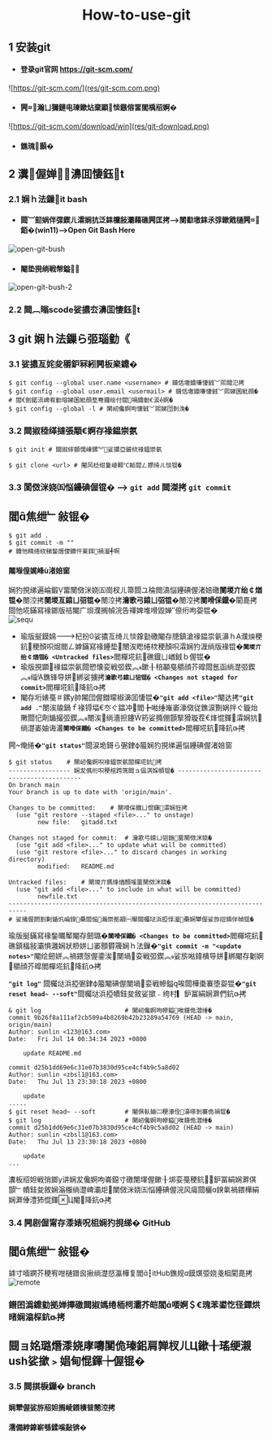 # <center>How-to-use-git</center>

## 1 安装git<br>
* #### 登录git官网 https://git-scm.com/<br>
![https://git-scm.com/](res/git-scm.com.png)<br>
* #### 闁瀚ㄩ獮鏈电瑓鏉炶棄顕惔鏃傛畱閻楀牊婀�<br>
![https://git-scm.com/download/win](res/git-download.png)<br>
* #### 鐎瑰顥�<br>

## 2 瀵偓婵濞囬悽鈺t<br>
### 2.1 娴ｈ法鏁it bash<br>
* #### 閸︺劎娲伴弽鍥ㄦ瀮娴犺泛銇欓敍灞藉礁闁匡拷-->閺勫墽銇氶弴鏉戭樋闁銆�(win11)-->Open Git Bash Here<br>
![open-git-bush](res/open-git-bash.png)<br>
* #### 閹垫挸绱戦幋鎰<br>
![open-git-bush-2](res/open-git-bash2.png)<br>
### 2.2 閸︹暡scode娑擃厺濞囬悽鈺t<br>

## 3 git 娴ｈ法鏁ら弬瑙勭《<br>
### 3.1 娑擃亙姹夋穱鈩冧紖闁板秶鐤�<br>
```
$ git config --global user.name <username> # 鐠佸墽鐤嗛悽銊﹀煕閸氾拷
$ git config --global user.email <usermail> # 鐠佸墽鐤嗛悽銊﹀煕娣囷紕顔�
# 閻€劍鍩涢崥宥勭瑢娣囷紕顔堥弮鐘绘付閻喎鐤勭€涙ê婀�
$ git config --global -l # 閺屻儳婀呴悽銊﹀煕娣団剝浼�
```
### 3.2 閸掓稑缂撻張顒€婀存禒鎾崇氨<br>
```
$ git init # 閸掓繂顫愰崠鏍︾娑擃亞鈹栨禒鎾崇氨
```
```
$ git clone <url> # 閹风柉绀夐崚顐℃眽閻ㄥ嫪绮ㄦ惔锟�
```
### 3.3 閺傚洣娆㈤悩鑸碘偓锟� --> `git add` 閸滐拷 `git commit`<br>
## 閻焦绁﹂敍锟�
```
$ git add .
$ git commit -m ""
# 鐏忚精绻栨稊鍫熸偠鐏忓崬鐣禍瀣╃啊
```
#### 闂堢偟娓峰ù渚婄窗
娴犳挸绨遍崘鍛畱閺傚洣娆㈤崗杈ㄦ箒閸ユ稐閲滈悩鑸碘偓渚婄礉<b>閺堫亣绐￠煪锟�</b>閿涳拷<b>閺堫亙鎱ㄩ弨锟�</b>閿涳拷<b>瀹歌弓鎱ㄩ弨锟�</b>閿涳拷<b>閺嗗倸鐡�</b>閵嗭拷
閸忚埖鏋冩禒鎯版祮閹广垻濮搁幀浣告禈婢堆嗗毀婵″倷绗呴妴锟�<br>
![sequ](res/sequenceFile.png)<br>
* 瑜版挻鏌婂杞扮娑擃亙绮ㄦ惔鎿勭礉閹存牕鎮滄禒鎾崇氨濞ｈ濮炴稉鈧稉顏呮煀閻ㄥ嫭鏋冩禒鑸垫閿涘矁绻栨稉顏呮瀮娴犳湹绱版禒锟�<b>`閺堫亣绐￠煪锟� <Untracked files>`</b>閻樿埖鈧礁鐡ㄩ崷銊ｂ偓锟�
* 瑜版挸顕禒鎾崇氨閸愬懐娈戦弬鍥︽鏉╂稖顢戞穱顔芥暭閸氬函绱濋弬鍥︽缁鐎锋导姘綁娑擄拷<b>`瀹歌弓鎱ㄩ弨锟� <Changes not staged for commit>`</b>閻樿埖鈧降鈧拷
* 閹存垳婊戞＃鏍у帥闂団偓鐟曚椒濞囬悽锟�<b>`"git add <file>"`</b>閹达拷<b>`"git add ."`</b>閿涘牏鍋ｆ禒锝堛€冭ぐ鎾冲閻╊喖缍嶉崣濠傚従鐎涙劗娲拌ぐ鏇炲敶閸忋劑鍎撮弬鍥︽閿涘绱濇担鑳箹娑撱倗顫掔猾璇茬€烽惃鍕瀮娴犺绱濋崣妯诲灇<b>`閺嗗倸鐡� <Changes to be committed>`</b>閻樿埖鈧降鈧拷

闁俺绻�<b>`"git status"`</b>閸涙垝鎶ら弻銉ф箙娴犳挸绨遍悩鑸碘偓渚婄窗
```
$ git status    # 閺屻儳婀呮禒鎾崇氨閻樿埖鈧拷
----------------- 娴犮儰绗呮稉楦跨箲閸ョ偘淇婇幁锟� -------------------------------------------
On branch main
Your branch is up to date with 'origin/main'.

Changes to be committed:    # 閺嗗倸鐡ㄩ惃鍕瀮娴狅拷
  (use "git restore --staged <file>..." to unstage)
        new file:   gitadd.txt

Changes not staged for commit:  # 瀹歌弓鎱ㄩ弨鍦畱閺傚洣娆�
  (use "git add <file>..." to update what will be committed)
  (use "git restore <file>..." to discard changes in working directory)
        modified:   README.md

Untracked files:    # 閺堫亣鎷烽煪顏嗘畱閺傚洣娆�
  (use "git add <file>..." to include in what will be committed)
        newfile.txt
---------------------------------------------------------------------------
# 娑撯偓閼割剚鍎忛崘鍨櫐閻愮瀚崇拠顓㈠厴閸欘垯浜掗惇瀣櫐娴犫偓娑斿牊鍓伴幀锟�
```

瑜版挻鏋冩禒鍫曞厴閹存劒璐�<b>`閺嗗倸鐡� <Changes to be committed>`</b>閻樿埖鈧礁鎮楅敍灞惧灉娴狀剙姘ㄩ崣顖欎簰娴ｈ法鏁�<b>`"git commit -m "<update notes>"`</b>閹绘劒姘︽禍鍡愨偓鍌涘閺堝娈戦弬鍥︽娑旂喖鍏樻导姘綁閹存劖婀穱顔芥暭閻樿埖鈧降鈧拷

<b>`"git log"`</b> 閸欘垯浜掗弻銉ф箙閹碘偓閺堝娈戦幓鎰唉閸樺棗褰堕妴锟�<b>`"git reset head~ --soft"`</b>閸欘垯浜掗幘銈夋敘娑撳﹣绔村▎鈩冨絹娴溿們鈧拷
```
& git log                       # 閺屻儳婀呴幓鎰唉鐠佹澘缍�
commit 9b26f8a111af2cb509a4b8269b42b23289a54769 (HEAD -> main, origin/main)
Author: sunlin <123@163.com>
Date:   Fri Jul 14 00:34:34 2023 +0800

    update README.md

commit d25b1dd69e6c31e07b3830d95ce4cf4b9c5a8d02
Author: sunlin <zbsl1@163.com>
Date:   Thu Jul 13 23:30:18 2023 +0800

    update
.....
$ git reset head~ --soft        # 閹俱倝鏀㈡稉濠佺濞嗏剝褰佹禍锟�
$ git log                       # 閺屻儳婀呴幓鎰唉鐠佹澘缍�
commit d25b1dd69e6c31e07b3830d95ce4cf4b9c5a8d02 (HEAD -> main)
Author: sunlin <zbsl1@163.com>
Date:   Thu Jul 13 23:30:18 2023 +0800

    update
...
```
瀵板牊妲戦弰鎯у讲娴犮儳婀呴崙鐚寸礉閺堚偓鏉╂垹娈戞稉鈧▎鈩冨絹娴溿倛顫﹂幘銈夋敘娴滃棴绱濋崥灞炬閺傚洣娆㈤悩鑸碘偓浣风瘍閸欐ɑ鍨氭禍鍡樺絹娴溿倕澧犻惃鍕Ц閹降鈧拷<br>

### 3.4 闁剧偓甯存潻婊呪柤娴犳挸绨� GitHub
## 閻焦绁﹂敍锟�
鎼寸喕鐦芥稉宥咁樋鐠囪揪绱濋惄瀛樺复閻┇itHub鐎规ɑ鏌熼弫娆戔柤閵嗭拷<br>
![remote](res/remote.png)<br>

### 鐠囨潙鐤勭拠婵撶礉閸掓媽绻栭柌灞芥皑閻喓婀＄€瑰苯鍙忔径鐔烘暏娴滃棎鈧拷
## 閸ョ姳璐熸潻娆庨嚋閺佹瑧鈻肩亸杈ㄦЦ鏉╂瑤绠瀙ush娑撳﹥娼甸惃鍕┾偓锟�

### 3.5 閸掑棙鏁� branch
#### 娴犫偓娑斿牊妲搁崚鍡樻暜閿涳拷

#### 濡備綍鎿嶄綔鍒嗘敮锛�